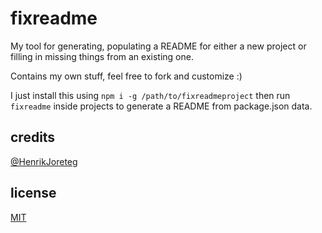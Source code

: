 # fixreadme

My tool for generating, populating a README for either a new project or filling in missing things from an existing one.

Contains my own stuff, feel free to fork and customize :)

I just install this using `npm i -g /path/to/fixreadmeproject` then run `fixreadme` inside projects to generate a README from package.json data.


## credits

[@HenrikJoreteg](http://twitter.com/henrikjoreteg)

## license

[MIT](http://mit.joreteg.com/)
